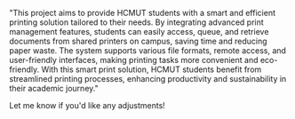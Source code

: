 "This project aims to provide HCMUT students with a smart and efficient printing solution tailored to their needs. By integrating advanced print management features, students can easily access, queue, and retrieve documents from shared printers on campus, saving time and reducing paper waste. The system supports various file formats, remote access, and user-friendly interfaces, making printing tasks more convenient and eco-friendly. With this smart print solution, HCMUT students benefit from streamlined printing processes, enhancing productivity and sustainability in their academic journey."

Let me know if you'd like any adjustments!
